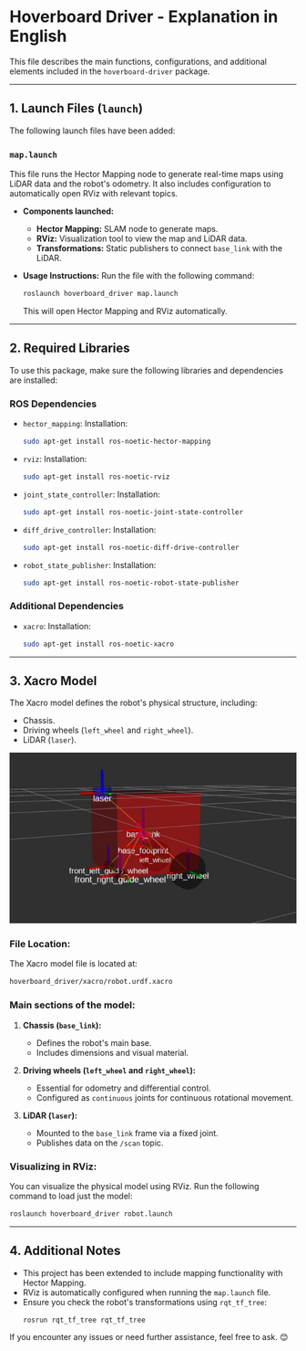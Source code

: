 
# Hoverboard Driver - Explanation in English

This file describes the main functions, configurations, and additional elements included in the `hoverboard-driver` package.

---

## **1. Launch Files (`launch`)**

The following launch files have been added:

### **`map.launch`**
This file runs the Hector Mapping node to generate real-time maps using LiDAR data and the robot's odometry. It also includes configuration to automatically open RViz with relevant topics.

- **Components launched:**
  - **Hector Mapping:** SLAM node to generate maps.
  - **RViz:** Visualization tool to view the map and LiDAR data.
  - **Transformations:** Static publishers to connect `base_link` with the LiDAR.

- **Usage Instructions:**
  Run the file with the following command:
  ```bash
  roslaunch hoverboard_driver map.launch
  ```

  This will open Hector Mapping and RViz automatically.

---

## **2. Required Libraries**

To use this package, make sure the following libraries and dependencies are installed:

### **ROS Dependencies**
- `hector_mapping`: Installation:
  ```bash
  sudo apt-get install ros-noetic-hector-mapping
  ```
- `rviz`: Installation:
  ```bash
  sudo apt-get install ros-noetic-rviz
  ```
- `joint_state_controller`: Installation:
  ```bash
  sudo apt-get install ros-noetic-joint-state-controller
  ```
- `diff_drive_controller`: Installation:
  ```bash
  sudo apt-get install ros-noetic-diff-drive-controller
  ```
- `robot_state_publisher`: Installation:
  ```bash
  sudo apt-get install ros-noetic-robot-state-publisher
  ```

### **Additional Dependencies**
- `xacro`: Installation:
  ```bash
  sudo apt-get install ros-noetic-xacro
  ```

---

## **3. Xacro Model**

The Xacro model defines the robot's physical structure, including:
- Chassis.
- Driving wheels (`left_wheel` and `right_wheel`).
- LiDAR (`laser`).

![Modelo Xacro](modelo_xacro.jpg)


### **File Location:**
The Xacro model file is located at:
```bash
hoverboard_driver/xacro/robot.urdf.xacro
```

### **Main sections of the model:**

1. **Chassis (`base_link`):**
   - Defines the robot's main base.
   - Includes dimensions and visual material.

2. **Driving wheels (`left_wheel` and `right_wheel`):**
   - Essential for odometry and differential control.
   - Configured as `continuous` joints for continuous rotational movement.

3. **LiDAR (`laser`):**
   - Mounted to the `base_link` frame via a fixed joint.
   - Publishes data on the `/scan` topic.

### **Visualizing in RViz:**
You can visualize the physical model using RViz. Run the following command to load just the model:
```bash
roslaunch hoverboard_driver robot.launch
```

---

## **4. Additional Notes**

- This project has been extended to include mapping functionality with Hector Mapping.
- RViz is automatically configured when running the `map.launch` file.
- Ensure you check the robot's transformations using `rqt_tf_tree`:
  ```bash
  rosrun rqt_tf_tree rqt_tf_tree
  ```

If you encounter any issues or need further assistance, feel free to ask. 😊
